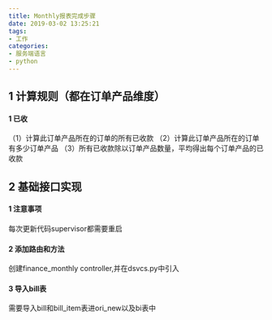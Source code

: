 ```yaml
---
title: Monthly报表完成步骤
date: 2019-03-02 13:25:21
tags: 
- 工作
categories: 
- 服务端语言
- python
---
```

## 1 计算规则（都在订单产品维度）
#### 1 已收
（1）计算此订单产品所在的订单的所有已收款
（2）计算此订单产品所在的订单有多少订单产品
（3）所有已收款除以订单产品数量，平均得出每个订单产品的已收款
## 2 基础接口实现
#### 1 注意事项
每次更新代码supervisor都需要重启
#### 2 添加路由和方法
创建finance_monthly controller,并在dsvcs.py中引入
#### 3 导入bill表
需要导入bill和bill_item表进ori_new以及bi表中
